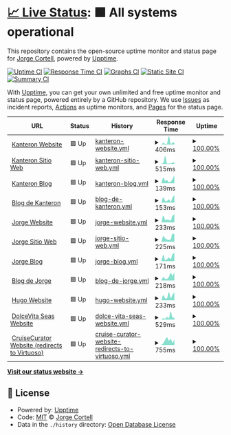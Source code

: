 # [📈 Live Status](https://jcortell.github.io/uptime): <!--live status--> **🟩 All systems operational**

This repository contains the open-source uptime monitor and status page for [Jorge Cortell](http://www.kanteron.com), powered by [Upptime](https://github.com/upptime/upptime).

[![Uptime CI](https://github.com/koj-co/upptime/workflows/Uptime%20CI/badge.svg)](https://github.com/koj-co/upptime/actions?query=workflow%3A%22Uptime+CI%22)
[![Response Time CI](https://github.com/koj-co/upptime/workflows/Response%20Time%20CI/badge.svg)](https://github.com/koj-co/upptime/actions?query=workflow%3A%22Response+Time+CI%22)
[![Graphs CI](https://github.com/koj-co/upptime/workflows/Graphs%20CI/badge.svg)](https://github.com/koj-co/upptime/actions?query=workflow%3A%22Graphs+CI%22)
[![Static Site CI](https://github.com/koj-co/upptime/workflows/Static%20Site%20CI/badge.svg)](https://github.com/koj-co/upptime/actions?query=workflow%3A%22Static+Site+CI%22)
[![Summary CI](https://github.com/koj-co/upptime/workflows/Summary%20CI/badge.svg)](https://github.com/koj-co/upptime/actions?query=workflow%3A%22Summary+CI%22)

With [Upptime](https://upptime.js.org), you can get your own unlimited and free uptime monitor and status page, powered entirely by a GitHub repository. We use [Issues](https://github.com/jcortell/uptime/issues) as incident reports, [Actions](https://github.com/jcortell/uptime/actions) as uptime monitors, and [Pages](https://jcortell.github.io/uptime) for the status page.

<!--start: status pages-->
<!-- This summary is generated by Upptime (https://github.com/upptime/upptime) -->
<!-- Do not edit this manually, your changes will be overwritten -->
<!-- prettier-ignore -->
| URL | Status | History | Response Time | Uptime |
| --- | ------ | ------- | ------------- | ------ |
| <img alt="" src="https://favicons.githubusercontent.com/www.kanteron.com" height="13"> [Kanteron Website](https://www.kanteron.com/) | 🟩 Up | [kanteron-website.yml](https://github.com/jcortell/uptime/commits/HEAD/history/kanteron-website.yml) | <details><summary><img alt="Response time graph" src="./graphs/kanteron-website/response-time-week.png" height="20"> 406ms</summary><br><a href="https://jcortell.github.io/uptime/history/kanteron-website"><img alt="Response time 546" src="https://img.shields.io/endpoint?url=https%3A%2F%2Fraw.githubusercontent.com%2Fjcortell%2Fuptime%2FHEAD%2Fapi%2Fkanteron-website%2Fresponse-time.json"></a><br><a href="https://jcortell.github.io/uptime/history/kanteron-website"><img alt="24-hour response time 308" src="https://img.shields.io/endpoint?url=https%3A%2F%2Fraw.githubusercontent.com%2Fjcortell%2Fuptime%2FHEAD%2Fapi%2Fkanteron-website%2Fresponse-time-day.json"></a><br><a href="https://jcortell.github.io/uptime/history/kanteron-website"><img alt="7-day response time 406" src="https://img.shields.io/endpoint?url=https%3A%2F%2Fraw.githubusercontent.com%2Fjcortell%2Fuptime%2FHEAD%2Fapi%2Fkanteron-website%2Fresponse-time-week.json"></a><br><a href="https://jcortell.github.io/uptime/history/kanteron-website"><img alt="30-day response time 301" src="https://img.shields.io/endpoint?url=https%3A%2F%2Fraw.githubusercontent.com%2Fjcortell%2Fuptime%2FHEAD%2Fapi%2Fkanteron-website%2Fresponse-time-month.json"></a><br><a href="https://jcortell.github.io/uptime/history/kanteron-website"><img alt="1-year response time 546" src="https://img.shields.io/endpoint?url=https%3A%2F%2Fraw.githubusercontent.com%2Fjcortell%2Fuptime%2FHEAD%2Fapi%2Fkanteron-website%2Fresponse-time-year.json"></a></details> | <details><summary><a href="https://jcortell.github.io/uptime/history/kanteron-website">100.00%</a></summary><a href="https://jcortell.github.io/uptime/history/kanteron-website"><img alt="All-time uptime 99.99%" src="https://img.shields.io/endpoint?url=https%3A%2F%2Fraw.githubusercontent.com%2Fjcortell%2Fuptime%2FHEAD%2Fapi%2Fkanteron-website%2Fuptime.json"></a><br><a href="https://jcortell.github.io/uptime/history/kanteron-website"><img alt="24-hour uptime 100.00%" src="https://img.shields.io/endpoint?url=https%3A%2F%2Fraw.githubusercontent.com%2Fjcortell%2Fuptime%2FHEAD%2Fapi%2Fkanteron-website%2Fuptime-day.json"></a><br><a href="https://jcortell.github.io/uptime/history/kanteron-website"><img alt="7-day uptime 100.00%" src="https://img.shields.io/endpoint?url=https%3A%2F%2Fraw.githubusercontent.com%2Fjcortell%2Fuptime%2FHEAD%2Fapi%2Fkanteron-website%2Fuptime-week.json"></a><br><a href="https://jcortell.github.io/uptime/history/kanteron-website"><img alt="30-day uptime 100.00%" src="https://img.shields.io/endpoint?url=https%3A%2F%2Fraw.githubusercontent.com%2Fjcortell%2Fuptime%2FHEAD%2Fapi%2Fkanteron-website%2Fuptime-month.json"></a><br><a href="https://jcortell.github.io/uptime/history/kanteron-website"><img alt="1-year uptime 99.99%" src="https://img.shields.io/endpoint?url=https%3A%2F%2Fraw.githubusercontent.com%2Fjcortell%2Fuptime%2FHEAD%2Fapi%2Fkanteron-website%2Fuptime-year.json"></a></details>
| <img alt="" src="https://favicons.githubusercontent.com/web.kanteron.com" height="13"> [Kanteron Sitio Web](https://web.kanteron.com/) | 🟩 Up | [kanteron-sitio-web.yml](https://github.com/jcortell/uptime/commits/HEAD/history/kanteron-sitio-web.yml) | <details><summary><img alt="Response time graph" src="./graphs/kanteron-sitio-web/response-time-week.png" height="20"> 515ms</summary><br><a href="https://jcortell.github.io/uptime/history/kanteron-sitio-web"><img alt="Response time 641" src="https://img.shields.io/endpoint?url=https%3A%2F%2Fraw.githubusercontent.com%2Fjcortell%2Fuptime%2FHEAD%2Fapi%2Fkanteron-sitio-web%2Fresponse-time.json"></a><br><a href="https://jcortell.github.io/uptime/history/kanteron-sitio-web"><img alt="24-hour response time 327" src="https://img.shields.io/endpoint?url=https%3A%2F%2Fraw.githubusercontent.com%2Fjcortell%2Fuptime%2FHEAD%2Fapi%2Fkanteron-sitio-web%2Fresponse-time-day.json"></a><br><a href="https://jcortell.github.io/uptime/history/kanteron-sitio-web"><img alt="7-day response time 515" src="https://img.shields.io/endpoint?url=https%3A%2F%2Fraw.githubusercontent.com%2Fjcortell%2Fuptime%2FHEAD%2Fapi%2Fkanteron-sitio-web%2Fresponse-time-week.json"></a><br><a href="https://jcortell.github.io/uptime/history/kanteron-sitio-web"><img alt="30-day response time 553" src="https://img.shields.io/endpoint?url=https%3A%2F%2Fraw.githubusercontent.com%2Fjcortell%2Fuptime%2FHEAD%2Fapi%2Fkanteron-sitio-web%2Fresponse-time-month.json"></a><br><a href="https://jcortell.github.io/uptime/history/kanteron-sitio-web"><img alt="1-year response time 641" src="https://img.shields.io/endpoint?url=https%3A%2F%2Fraw.githubusercontent.com%2Fjcortell%2Fuptime%2FHEAD%2Fapi%2Fkanteron-sitio-web%2Fresponse-time-year.json"></a></details> | <details><summary><a href="https://jcortell.github.io/uptime/history/kanteron-sitio-web">100.00%</a></summary><a href="https://jcortell.github.io/uptime/history/kanteron-sitio-web"><img alt="All-time uptime 99.99%" src="https://img.shields.io/endpoint?url=https%3A%2F%2Fraw.githubusercontent.com%2Fjcortell%2Fuptime%2FHEAD%2Fapi%2Fkanteron-sitio-web%2Fuptime.json"></a><br><a href="https://jcortell.github.io/uptime/history/kanteron-sitio-web"><img alt="24-hour uptime 100.00%" src="https://img.shields.io/endpoint?url=https%3A%2F%2Fraw.githubusercontent.com%2Fjcortell%2Fuptime%2FHEAD%2Fapi%2Fkanteron-sitio-web%2Fuptime-day.json"></a><br><a href="https://jcortell.github.io/uptime/history/kanteron-sitio-web"><img alt="7-day uptime 100.00%" src="https://img.shields.io/endpoint?url=https%3A%2F%2Fraw.githubusercontent.com%2Fjcortell%2Fuptime%2FHEAD%2Fapi%2Fkanteron-sitio-web%2Fuptime-week.json"></a><br><a href="https://jcortell.github.io/uptime/history/kanteron-sitio-web"><img alt="30-day uptime 100.00%" src="https://img.shields.io/endpoint?url=https%3A%2F%2Fraw.githubusercontent.com%2Fjcortell%2Fuptime%2FHEAD%2Fapi%2Fkanteron-sitio-web%2Fuptime-month.json"></a><br><a href="https://jcortell.github.io/uptime/history/kanteron-sitio-web"><img alt="1-year uptime 99.99%" src="https://img.shields.io/endpoint?url=https%3A%2F%2Fraw.githubusercontent.com%2Fjcortell%2Fuptime%2FHEAD%2Fapi%2Fkanteron-sitio-web%2Fuptime-year.json"></a></details>
| <img alt="" src="https://favicons.githubusercontent.com/blog.kanteron.com" height="13"> [Kanteron Blog](https://blog.kanteron.com/) | 🟩 Up | [kanteron-blog.yml](https://github.com/jcortell/uptime/commits/HEAD/history/kanteron-blog.yml) | <details><summary><img alt="Response time graph" src="./graphs/kanteron-blog/response-time-week.png" height="20"> 139ms</summary><br><a href="https://jcortell.github.io/uptime/history/kanteron-blog"><img alt="Response time 254" src="https://img.shields.io/endpoint?url=https%3A%2F%2Fraw.githubusercontent.com%2Fjcortell%2Fuptime%2FHEAD%2Fapi%2Fkanteron-blog%2Fresponse-time.json"></a><br><a href="https://jcortell.github.io/uptime/history/kanteron-blog"><img alt="24-hour response time 161" src="https://img.shields.io/endpoint?url=https%3A%2F%2Fraw.githubusercontent.com%2Fjcortell%2Fuptime%2FHEAD%2Fapi%2Fkanteron-blog%2Fresponse-time-day.json"></a><br><a href="https://jcortell.github.io/uptime/history/kanteron-blog"><img alt="7-day response time 139" src="https://img.shields.io/endpoint?url=https%3A%2F%2Fraw.githubusercontent.com%2Fjcortell%2Fuptime%2FHEAD%2Fapi%2Fkanteron-blog%2Fresponse-time-week.json"></a><br><a href="https://jcortell.github.io/uptime/history/kanteron-blog"><img alt="30-day response time 186" src="https://img.shields.io/endpoint?url=https%3A%2F%2Fraw.githubusercontent.com%2Fjcortell%2Fuptime%2FHEAD%2Fapi%2Fkanteron-blog%2Fresponse-time-month.json"></a><br><a href="https://jcortell.github.io/uptime/history/kanteron-blog"><img alt="1-year response time 254" src="https://img.shields.io/endpoint?url=https%3A%2F%2Fraw.githubusercontent.com%2Fjcortell%2Fuptime%2FHEAD%2Fapi%2Fkanteron-blog%2Fresponse-time-year.json"></a></details> | <details><summary><a href="https://jcortell.github.io/uptime/history/kanteron-blog">100.00%</a></summary><a href="https://jcortell.github.io/uptime/history/kanteron-blog"><img alt="All-time uptime 100.00%" src="https://img.shields.io/endpoint?url=https%3A%2F%2Fraw.githubusercontent.com%2Fjcortell%2Fuptime%2FHEAD%2Fapi%2Fkanteron-blog%2Fuptime.json"></a><br><a href="https://jcortell.github.io/uptime/history/kanteron-blog"><img alt="24-hour uptime 100.00%" src="https://img.shields.io/endpoint?url=https%3A%2F%2Fraw.githubusercontent.com%2Fjcortell%2Fuptime%2FHEAD%2Fapi%2Fkanteron-blog%2Fuptime-day.json"></a><br><a href="https://jcortell.github.io/uptime/history/kanteron-blog"><img alt="7-day uptime 100.00%" src="https://img.shields.io/endpoint?url=https%3A%2F%2Fraw.githubusercontent.com%2Fjcortell%2Fuptime%2FHEAD%2Fapi%2Fkanteron-blog%2Fuptime-week.json"></a><br><a href="https://jcortell.github.io/uptime/history/kanteron-blog"><img alt="30-day uptime 100.00%" src="https://img.shields.io/endpoint?url=https%3A%2F%2Fraw.githubusercontent.com%2Fjcortell%2Fuptime%2FHEAD%2Fapi%2Fkanteron-blog%2Fuptime-month.json"></a><br><a href="https://jcortell.github.io/uptime/history/kanteron-blog"><img alt="1-year uptime 100.00%" src="https://img.shields.io/endpoint?url=https%3A%2F%2Fraw.githubusercontent.com%2Fjcortell%2Fuptime%2FHEAD%2Fapi%2Fkanteron-blog%2Fuptime-year.json"></a></details>
| <img alt="" src="https://favicons.githubusercontent.com/bloges.kanteron.com" height="13"> [Blog de Kanteron](https://bloges.kanteron.com/) | 🟩 Up | [blog-de-kanteron.yml](https://github.com/jcortell/uptime/commits/HEAD/history/blog-de-kanteron.yml) | <details><summary><img alt="Response time graph" src="./graphs/blog-de-kanteron/response-time-week.png" height="20"> 153ms</summary><br><a href="https://jcortell.github.io/uptime/history/blog-de-kanteron"><img alt="Response time 314" src="https://img.shields.io/endpoint?url=https%3A%2F%2Fraw.githubusercontent.com%2Fjcortell%2Fuptime%2FHEAD%2Fapi%2Fblog-de-kanteron%2Fresponse-time.json"></a><br><a href="https://jcortell.github.io/uptime/history/blog-de-kanteron"><img alt="24-hour response time 175" src="https://img.shields.io/endpoint?url=https%3A%2F%2Fraw.githubusercontent.com%2Fjcortell%2Fuptime%2FHEAD%2Fapi%2Fblog-de-kanteron%2Fresponse-time-day.json"></a><br><a href="https://jcortell.github.io/uptime/history/blog-de-kanteron"><img alt="7-day response time 153" src="https://img.shields.io/endpoint?url=https%3A%2F%2Fraw.githubusercontent.com%2Fjcortell%2Fuptime%2FHEAD%2Fapi%2Fblog-de-kanteron%2Fresponse-time-week.json"></a><br><a href="https://jcortell.github.io/uptime/history/blog-de-kanteron"><img alt="30-day response time 192" src="https://img.shields.io/endpoint?url=https%3A%2F%2Fraw.githubusercontent.com%2Fjcortell%2Fuptime%2FHEAD%2Fapi%2Fblog-de-kanteron%2Fresponse-time-month.json"></a><br><a href="https://jcortell.github.io/uptime/history/blog-de-kanteron"><img alt="1-year response time 314" src="https://img.shields.io/endpoint?url=https%3A%2F%2Fraw.githubusercontent.com%2Fjcortell%2Fuptime%2FHEAD%2Fapi%2Fblog-de-kanteron%2Fresponse-time-year.json"></a></details> | <details><summary><a href="https://jcortell.github.io/uptime/history/blog-de-kanteron">100.00%</a></summary><a href="https://jcortell.github.io/uptime/history/blog-de-kanteron"><img alt="All-time uptime 100.00%" src="https://img.shields.io/endpoint?url=https%3A%2F%2Fraw.githubusercontent.com%2Fjcortell%2Fuptime%2FHEAD%2Fapi%2Fblog-de-kanteron%2Fuptime.json"></a><br><a href="https://jcortell.github.io/uptime/history/blog-de-kanteron"><img alt="24-hour uptime 100.00%" src="https://img.shields.io/endpoint?url=https%3A%2F%2Fraw.githubusercontent.com%2Fjcortell%2Fuptime%2FHEAD%2Fapi%2Fblog-de-kanteron%2Fuptime-day.json"></a><br><a href="https://jcortell.github.io/uptime/history/blog-de-kanteron"><img alt="7-day uptime 100.00%" src="https://img.shields.io/endpoint?url=https%3A%2F%2Fraw.githubusercontent.com%2Fjcortell%2Fuptime%2FHEAD%2Fapi%2Fblog-de-kanteron%2Fuptime-week.json"></a><br><a href="https://jcortell.github.io/uptime/history/blog-de-kanteron"><img alt="30-day uptime 100.00%" src="https://img.shields.io/endpoint?url=https%3A%2F%2Fraw.githubusercontent.com%2Fjcortell%2Fuptime%2FHEAD%2Fapi%2Fblog-de-kanteron%2Fuptime-month.json"></a><br><a href="https://jcortell.github.io/uptime/history/blog-de-kanteron"><img alt="1-year uptime 100.00%" src="https://img.shields.io/endpoint?url=https%3A%2F%2Fraw.githubusercontent.com%2Fjcortell%2Fuptime%2FHEAD%2Fapi%2Fblog-de-kanteron%2Fuptime-year.json"></a></details>
| <img alt="" src="https://favicons.githubusercontent.com/jorge.cortell.net" height="13"> [Jorge Website](https://jorge.cortell.net/) | 🟩 Up | [jorge-website.yml](https://github.com/jcortell/uptime/commits/HEAD/history/jorge-website.yml) | <details><summary><img alt="Response time graph" src="./graphs/jorge-website/response-time-week.png" height="20"> 233ms</summary><br><a href="https://jcortell.github.io/uptime/history/jorge-website"><img alt="Response time 464" src="https://img.shields.io/endpoint?url=https%3A%2F%2Fraw.githubusercontent.com%2Fjcortell%2Fuptime%2FHEAD%2Fapi%2Fjorge-website%2Fresponse-time.json"></a><br><a href="https://jcortell.github.io/uptime/history/jorge-website"><img alt="24-hour response time 384" src="https://img.shields.io/endpoint?url=https%3A%2F%2Fraw.githubusercontent.com%2Fjcortell%2Fuptime%2FHEAD%2Fapi%2Fjorge-website%2Fresponse-time-day.json"></a><br><a href="https://jcortell.github.io/uptime/history/jorge-website"><img alt="7-day response time 233" src="https://img.shields.io/endpoint?url=https%3A%2F%2Fraw.githubusercontent.com%2Fjcortell%2Fuptime%2FHEAD%2Fapi%2Fjorge-website%2Fresponse-time-week.json"></a><br><a href="https://jcortell.github.io/uptime/history/jorge-website"><img alt="30-day response time 352" src="https://img.shields.io/endpoint?url=https%3A%2F%2Fraw.githubusercontent.com%2Fjcortell%2Fuptime%2FHEAD%2Fapi%2Fjorge-website%2Fresponse-time-month.json"></a><br><a href="https://jcortell.github.io/uptime/history/jorge-website"><img alt="1-year response time 464" src="https://img.shields.io/endpoint?url=https%3A%2F%2Fraw.githubusercontent.com%2Fjcortell%2Fuptime%2FHEAD%2Fapi%2Fjorge-website%2Fresponse-time-year.json"></a></details> | <details><summary><a href="https://jcortell.github.io/uptime/history/jorge-website">100.00%</a></summary><a href="https://jcortell.github.io/uptime/history/jorge-website"><img alt="All-time uptime 99.99%" src="https://img.shields.io/endpoint?url=https%3A%2F%2Fraw.githubusercontent.com%2Fjcortell%2Fuptime%2FHEAD%2Fapi%2Fjorge-website%2Fuptime.json"></a><br><a href="https://jcortell.github.io/uptime/history/jorge-website"><img alt="24-hour uptime 100.00%" src="https://img.shields.io/endpoint?url=https%3A%2F%2Fraw.githubusercontent.com%2Fjcortell%2Fuptime%2FHEAD%2Fapi%2Fjorge-website%2Fuptime-day.json"></a><br><a href="https://jcortell.github.io/uptime/history/jorge-website"><img alt="7-day uptime 100.00%" src="https://img.shields.io/endpoint?url=https%3A%2F%2Fraw.githubusercontent.com%2Fjcortell%2Fuptime%2FHEAD%2Fapi%2Fjorge-website%2Fuptime-week.json"></a><br><a href="https://jcortell.github.io/uptime/history/jorge-website"><img alt="30-day uptime 100.00%" src="https://img.shields.io/endpoint?url=https%3A%2F%2Fraw.githubusercontent.com%2Fjcortell%2Fuptime%2FHEAD%2Fapi%2Fjorge-website%2Fuptime-month.json"></a><br><a href="https://jcortell.github.io/uptime/history/jorge-website"><img alt="1-year uptime 99.99%" src="https://img.shields.io/endpoint?url=https%3A%2F%2Fraw.githubusercontent.com%2Fjcortell%2Fuptime%2FHEAD%2Fapi%2Fjorge-website%2Fuptime-year.json"></a></details>
| <img alt="" src="https://favicons.githubusercontent.com/web.cortell.net" height="13"> [Jorge Sitio Web](https://web.cortell.net/) | 🟩 Up | [jorge-sitio-web.yml](https://github.com/jcortell/uptime/commits/HEAD/history/jorge-sitio-web.yml) | <details><summary><img alt="Response time graph" src="./graphs/jorge-sitio-web/response-time-week.png" height="20"> 225ms</summary><br><a href="https://jcortell.github.io/uptime/history/jorge-sitio-web"><img alt="Response time 464" src="https://img.shields.io/endpoint?url=https%3A%2F%2Fraw.githubusercontent.com%2Fjcortell%2Fuptime%2FHEAD%2Fapi%2Fjorge-sitio-web%2Fresponse-time.json"></a><br><a href="https://jcortell.github.io/uptime/history/jorge-sitio-web"><img alt="24-hour response time 275" src="https://img.shields.io/endpoint?url=https%3A%2F%2Fraw.githubusercontent.com%2Fjcortell%2Fuptime%2FHEAD%2Fapi%2Fjorge-sitio-web%2Fresponse-time-day.json"></a><br><a href="https://jcortell.github.io/uptime/history/jorge-sitio-web"><img alt="7-day response time 225" src="https://img.shields.io/endpoint?url=https%3A%2F%2Fraw.githubusercontent.com%2Fjcortell%2Fuptime%2FHEAD%2Fapi%2Fjorge-sitio-web%2Fresponse-time-week.json"></a><br><a href="https://jcortell.github.io/uptime/history/jorge-sitio-web"><img alt="30-day response time 339" src="https://img.shields.io/endpoint?url=https%3A%2F%2Fraw.githubusercontent.com%2Fjcortell%2Fuptime%2FHEAD%2Fapi%2Fjorge-sitio-web%2Fresponse-time-month.json"></a><br><a href="https://jcortell.github.io/uptime/history/jorge-sitio-web"><img alt="1-year response time 464" src="https://img.shields.io/endpoint?url=https%3A%2F%2Fraw.githubusercontent.com%2Fjcortell%2Fuptime%2FHEAD%2Fapi%2Fjorge-sitio-web%2Fresponse-time-year.json"></a></details> | <details><summary><a href="https://jcortell.github.io/uptime/history/jorge-sitio-web">100.00%</a></summary><a href="https://jcortell.github.io/uptime/history/jorge-sitio-web"><img alt="All-time uptime 100.00%" src="https://img.shields.io/endpoint?url=https%3A%2F%2Fraw.githubusercontent.com%2Fjcortell%2Fuptime%2FHEAD%2Fapi%2Fjorge-sitio-web%2Fuptime.json"></a><br><a href="https://jcortell.github.io/uptime/history/jorge-sitio-web"><img alt="24-hour uptime 100.00%" src="https://img.shields.io/endpoint?url=https%3A%2F%2Fraw.githubusercontent.com%2Fjcortell%2Fuptime%2FHEAD%2Fapi%2Fjorge-sitio-web%2Fuptime-day.json"></a><br><a href="https://jcortell.github.io/uptime/history/jorge-sitio-web"><img alt="7-day uptime 100.00%" src="https://img.shields.io/endpoint?url=https%3A%2F%2Fraw.githubusercontent.com%2Fjcortell%2Fuptime%2FHEAD%2Fapi%2Fjorge-sitio-web%2Fuptime-week.json"></a><br><a href="https://jcortell.github.io/uptime/history/jorge-sitio-web"><img alt="30-day uptime 100.00%" src="https://img.shields.io/endpoint?url=https%3A%2F%2Fraw.githubusercontent.com%2Fjcortell%2Fuptime%2FHEAD%2Fapi%2Fjorge-sitio-web%2Fuptime-month.json"></a><br><a href="https://jcortell.github.io/uptime/history/jorge-sitio-web"><img alt="1-year uptime 100.00%" src="https://img.shields.io/endpoint?url=https%3A%2F%2Fraw.githubusercontent.com%2Fjcortell%2Fuptime%2FHEAD%2Fapi%2Fjorge-sitio-web%2Fuptime-year.json"></a></details>
| <img alt="" src="https://favicons.githubusercontent.com/blog.cortell.net" height="13"> [Jorge Blog](https://blog.cortell.net/) | 🟩 Up | [jorge-blog.yml](https://github.com/jcortell/uptime/commits/HEAD/history/jorge-blog.yml) | <details><summary><img alt="Response time graph" src="./graphs/jorge-blog/response-time-week.png" height="20"> 171ms</summary><br><a href="https://jcortell.github.io/uptime/history/jorge-blog"><img alt="Response time 381" src="https://img.shields.io/endpoint?url=https%3A%2F%2Fraw.githubusercontent.com%2Fjcortell%2Fuptime%2FHEAD%2Fapi%2Fjorge-blog%2Fresponse-time.json"></a><br><a href="https://jcortell.github.io/uptime/history/jorge-blog"><img alt="24-hour response time 267" src="https://img.shields.io/endpoint?url=https%3A%2F%2Fraw.githubusercontent.com%2Fjcortell%2Fuptime%2FHEAD%2Fapi%2Fjorge-blog%2Fresponse-time-day.json"></a><br><a href="https://jcortell.github.io/uptime/history/jorge-blog"><img alt="7-day response time 171" src="https://img.shields.io/endpoint?url=https%3A%2F%2Fraw.githubusercontent.com%2Fjcortell%2Fuptime%2FHEAD%2Fapi%2Fjorge-blog%2Fresponse-time-week.json"></a><br><a href="https://jcortell.github.io/uptime/history/jorge-blog"><img alt="30-day response time 205" src="https://img.shields.io/endpoint?url=https%3A%2F%2Fraw.githubusercontent.com%2Fjcortell%2Fuptime%2FHEAD%2Fapi%2Fjorge-blog%2Fresponse-time-month.json"></a><br><a href="https://jcortell.github.io/uptime/history/jorge-blog"><img alt="1-year response time 381" src="https://img.shields.io/endpoint?url=https%3A%2F%2Fraw.githubusercontent.com%2Fjcortell%2Fuptime%2FHEAD%2Fapi%2Fjorge-blog%2Fresponse-time-year.json"></a></details> | <details><summary><a href="https://jcortell.github.io/uptime/history/jorge-blog">100.00%</a></summary><a href="https://jcortell.github.io/uptime/history/jorge-blog"><img alt="All-time uptime 100.00%" src="https://img.shields.io/endpoint?url=https%3A%2F%2Fraw.githubusercontent.com%2Fjcortell%2Fuptime%2FHEAD%2Fapi%2Fjorge-blog%2Fuptime.json"></a><br><a href="https://jcortell.github.io/uptime/history/jorge-blog"><img alt="24-hour uptime 100.00%" src="https://img.shields.io/endpoint?url=https%3A%2F%2Fraw.githubusercontent.com%2Fjcortell%2Fuptime%2FHEAD%2Fapi%2Fjorge-blog%2Fuptime-day.json"></a><br><a href="https://jcortell.github.io/uptime/history/jorge-blog"><img alt="7-day uptime 100.00%" src="https://img.shields.io/endpoint?url=https%3A%2F%2Fraw.githubusercontent.com%2Fjcortell%2Fuptime%2FHEAD%2Fapi%2Fjorge-blog%2Fuptime-week.json"></a><br><a href="https://jcortell.github.io/uptime/history/jorge-blog"><img alt="30-day uptime 100.00%" src="https://img.shields.io/endpoint?url=https%3A%2F%2Fraw.githubusercontent.com%2Fjcortell%2Fuptime%2FHEAD%2Fapi%2Fjorge-blog%2Fuptime-month.json"></a><br><a href="https://jcortell.github.io/uptime/history/jorge-blog"><img alt="1-year uptime 100.00%" src="https://img.shields.io/endpoint?url=https%3A%2F%2Fraw.githubusercontent.com%2Fjcortell%2Fuptime%2FHEAD%2Fapi%2Fjorge-blog%2Fuptime-year.json"></a></details>
| <img alt="" src="https://favicons.githubusercontent.com/bloges.cortell.net" height="13"> [Blog de Jorge](https://bloges.cortell.net/) | 🟩 Up | [blog-de-jorge.yml](https://github.com/jcortell/uptime/commits/HEAD/history/blog-de-jorge.yml) | <details><summary><img alt="Response time graph" src="./graphs/blog-de-jorge/response-time-week.png" height="20"> 218ms</summary><br><a href="https://jcortell.github.io/uptime/history/blog-de-jorge"><img alt="Response time 463" src="https://img.shields.io/endpoint?url=https%3A%2F%2Fraw.githubusercontent.com%2Fjcortell%2Fuptime%2FHEAD%2Fapi%2Fblog-de-jorge%2Fresponse-time.json"></a><br><a href="https://jcortell.github.io/uptime/history/blog-de-jorge"><img alt="24-hour response time 276" src="https://img.shields.io/endpoint?url=https%3A%2F%2Fraw.githubusercontent.com%2Fjcortell%2Fuptime%2FHEAD%2Fapi%2Fblog-de-jorge%2Fresponse-time-day.json"></a><br><a href="https://jcortell.github.io/uptime/history/blog-de-jorge"><img alt="7-day response time 218" src="https://img.shields.io/endpoint?url=https%3A%2F%2Fraw.githubusercontent.com%2Fjcortell%2Fuptime%2FHEAD%2Fapi%2Fblog-de-jorge%2Fresponse-time-week.json"></a><br><a href="https://jcortell.github.io/uptime/history/blog-de-jorge"><img alt="30-day response time 188" src="https://img.shields.io/endpoint?url=https%3A%2F%2Fraw.githubusercontent.com%2Fjcortell%2Fuptime%2FHEAD%2Fapi%2Fblog-de-jorge%2Fresponse-time-month.json"></a><br><a href="https://jcortell.github.io/uptime/history/blog-de-jorge"><img alt="1-year response time 463" src="https://img.shields.io/endpoint?url=https%3A%2F%2Fraw.githubusercontent.com%2Fjcortell%2Fuptime%2FHEAD%2Fapi%2Fblog-de-jorge%2Fresponse-time-year.json"></a></details> | <details><summary><a href="https://jcortell.github.io/uptime/history/blog-de-jorge">100.00%</a></summary><a href="https://jcortell.github.io/uptime/history/blog-de-jorge"><img alt="All-time uptime 99.99%" src="https://img.shields.io/endpoint?url=https%3A%2F%2Fraw.githubusercontent.com%2Fjcortell%2Fuptime%2FHEAD%2Fapi%2Fblog-de-jorge%2Fuptime.json"></a><br><a href="https://jcortell.github.io/uptime/history/blog-de-jorge"><img alt="24-hour uptime 100.00%" src="https://img.shields.io/endpoint?url=https%3A%2F%2Fraw.githubusercontent.com%2Fjcortell%2Fuptime%2FHEAD%2Fapi%2Fblog-de-jorge%2Fuptime-day.json"></a><br><a href="https://jcortell.github.io/uptime/history/blog-de-jorge"><img alt="7-day uptime 100.00%" src="https://img.shields.io/endpoint?url=https%3A%2F%2Fraw.githubusercontent.com%2Fjcortell%2Fuptime%2FHEAD%2Fapi%2Fblog-de-jorge%2Fuptime-week.json"></a><br><a href="https://jcortell.github.io/uptime/history/blog-de-jorge"><img alt="30-day uptime 100.00%" src="https://img.shields.io/endpoint?url=https%3A%2F%2Fraw.githubusercontent.com%2Fjcortell%2Fuptime%2FHEAD%2Fapi%2Fblog-de-jorge%2Fuptime-month.json"></a><br><a href="https://jcortell.github.io/uptime/history/blog-de-jorge"><img alt="1-year uptime 99.99%" src="https://img.shields.io/endpoint?url=https%3A%2F%2Fraw.githubusercontent.com%2Fjcortell%2Fuptime%2FHEAD%2Fapi%2Fblog-de-jorge%2Fuptime-year.json"></a></details>
| <img alt="" src="https://favicons.githubusercontent.com/hugo.cortell.net" height="13"> [Hugo Website](https://hugo.cortell.net/) | 🟩 Up | [hugo-website.yml](https://github.com/jcortell/uptime/commits/HEAD/history/hugo-website.yml) | <details><summary><img alt="Response time graph" src="./graphs/hugo-website/response-time-week.png" height="20"> 233ms</summary><br><a href="https://jcortell.github.io/uptime/history/hugo-website"><img alt="Response time 366" src="https://img.shields.io/endpoint?url=https%3A%2F%2Fraw.githubusercontent.com%2Fjcortell%2Fuptime%2FHEAD%2Fapi%2Fhugo-website%2Fresponse-time.json"></a><br><a href="https://jcortell.github.io/uptime/history/hugo-website"><img alt="24-hour response time 204" src="https://img.shields.io/endpoint?url=https%3A%2F%2Fraw.githubusercontent.com%2Fjcortell%2Fuptime%2FHEAD%2Fapi%2Fhugo-website%2Fresponse-time-day.json"></a><br><a href="https://jcortell.github.io/uptime/history/hugo-website"><img alt="7-day response time 233" src="https://img.shields.io/endpoint?url=https%3A%2F%2Fraw.githubusercontent.com%2Fjcortell%2Fuptime%2FHEAD%2Fapi%2Fhugo-website%2Fresponse-time-week.json"></a><br><a href="https://jcortell.github.io/uptime/history/hugo-website"><img alt="30-day response time 288" src="https://img.shields.io/endpoint?url=https%3A%2F%2Fraw.githubusercontent.com%2Fjcortell%2Fuptime%2FHEAD%2Fapi%2Fhugo-website%2Fresponse-time-month.json"></a><br><a href="https://jcortell.github.io/uptime/history/hugo-website"><img alt="1-year response time 366" src="https://img.shields.io/endpoint?url=https%3A%2F%2Fraw.githubusercontent.com%2Fjcortell%2Fuptime%2FHEAD%2Fapi%2Fhugo-website%2Fresponse-time-year.json"></a></details> | <details><summary><a href="https://jcortell.github.io/uptime/history/hugo-website">100.00%</a></summary><a href="https://jcortell.github.io/uptime/history/hugo-website"><img alt="All-time uptime 99.99%" src="https://img.shields.io/endpoint?url=https%3A%2F%2Fraw.githubusercontent.com%2Fjcortell%2Fuptime%2FHEAD%2Fapi%2Fhugo-website%2Fuptime.json"></a><br><a href="https://jcortell.github.io/uptime/history/hugo-website"><img alt="24-hour uptime 100.00%" src="https://img.shields.io/endpoint?url=https%3A%2F%2Fraw.githubusercontent.com%2Fjcortell%2Fuptime%2FHEAD%2Fapi%2Fhugo-website%2Fuptime-day.json"></a><br><a href="https://jcortell.github.io/uptime/history/hugo-website"><img alt="7-day uptime 100.00%" src="https://img.shields.io/endpoint?url=https%3A%2F%2Fraw.githubusercontent.com%2Fjcortell%2Fuptime%2FHEAD%2Fapi%2Fhugo-website%2Fuptime-week.json"></a><br><a href="https://jcortell.github.io/uptime/history/hugo-website"><img alt="30-day uptime 100.00%" src="https://img.shields.io/endpoint?url=https%3A%2F%2Fraw.githubusercontent.com%2Fjcortell%2Fuptime%2FHEAD%2Fapi%2Fhugo-website%2Fuptime-month.json"></a><br><a href="https://jcortell.github.io/uptime/history/hugo-website"><img alt="1-year uptime 99.99%" src="https://img.shields.io/endpoint?url=https%3A%2F%2Fraw.githubusercontent.com%2Fjcortell%2Fuptime%2FHEAD%2Fapi%2Fhugo-website%2Fuptime-year.json"></a></details>
| <img alt="" src="https://favicons.githubusercontent.com/www.dolcevitaseas.com" height="13"> [DolceVita Seas Website](https://www.dolcevitaseas.com/) | 🟩 Up | [dolce-vita-seas-website.yml](https://github.com/jcortell/uptime/commits/HEAD/history/dolce-vita-seas-website.yml) | <details><summary><img alt="Response time graph" src="./graphs/dolce-vita-seas-website/response-time-week.png" height="20"> 529ms</summary><br><a href="https://jcortell.github.io/uptime/history/dolce-vita-seas-website"><img alt="Response time 492" src="https://img.shields.io/endpoint?url=https%3A%2F%2Fraw.githubusercontent.com%2Fjcortell%2Fuptime%2FHEAD%2Fapi%2Fdolce-vita-seas-website%2Fresponse-time.json"></a><br><a href="https://jcortell.github.io/uptime/history/dolce-vita-seas-website"><img alt="24-hour response time 316" src="https://img.shields.io/endpoint?url=https%3A%2F%2Fraw.githubusercontent.com%2Fjcortell%2Fuptime%2FHEAD%2Fapi%2Fdolce-vita-seas-website%2Fresponse-time-day.json"></a><br><a href="https://jcortell.github.io/uptime/history/dolce-vita-seas-website"><img alt="7-day response time 529" src="https://img.shields.io/endpoint?url=https%3A%2F%2Fraw.githubusercontent.com%2Fjcortell%2Fuptime%2FHEAD%2Fapi%2Fdolce-vita-seas-website%2Fresponse-time-week.json"></a><br><a href="https://jcortell.github.io/uptime/history/dolce-vita-seas-website"><img alt="30-day response time 334" src="https://img.shields.io/endpoint?url=https%3A%2F%2Fraw.githubusercontent.com%2Fjcortell%2Fuptime%2FHEAD%2Fapi%2Fdolce-vita-seas-website%2Fresponse-time-month.json"></a><br><a href="https://jcortell.github.io/uptime/history/dolce-vita-seas-website"><img alt="1-year response time 492" src="https://img.shields.io/endpoint?url=https%3A%2F%2Fraw.githubusercontent.com%2Fjcortell%2Fuptime%2FHEAD%2Fapi%2Fdolce-vita-seas-website%2Fresponse-time-year.json"></a></details> | <details><summary><a href="https://jcortell.github.io/uptime/history/dolce-vita-seas-website">100.00%</a></summary><a href="https://jcortell.github.io/uptime/history/dolce-vita-seas-website"><img alt="All-time uptime 99.99%" src="https://img.shields.io/endpoint?url=https%3A%2F%2Fraw.githubusercontent.com%2Fjcortell%2Fuptime%2FHEAD%2Fapi%2Fdolce-vita-seas-website%2Fuptime.json"></a><br><a href="https://jcortell.github.io/uptime/history/dolce-vita-seas-website"><img alt="24-hour uptime 100.00%" src="https://img.shields.io/endpoint?url=https%3A%2F%2Fraw.githubusercontent.com%2Fjcortell%2Fuptime%2FHEAD%2Fapi%2Fdolce-vita-seas-website%2Fuptime-day.json"></a><br><a href="https://jcortell.github.io/uptime/history/dolce-vita-seas-website"><img alt="7-day uptime 100.00%" src="https://img.shields.io/endpoint?url=https%3A%2F%2Fraw.githubusercontent.com%2Fjcortell%2Fuptime%2FHEAD%2Fapi%2Fdolce-vita-seas-website%2Fuptime-week.json"></a><br><a href="https://jcortell.github.io/uptime/history/dolce-vita-seas-website"><img alt="30-day uptime 100.00%" src="https://img.shields.io/endpoint?url=https%3A%2F%2Fraw.githubusercontent.com%2Fjcortell%2Fuptime%2FHEAD%2Fapi%2Fdolce-vita-seas-website%2Fuptime-month.json"></a><br><a href="https://jcortell.github.io/uptime/history/dolce-vita-seas-website"><img alt="1-year uptime 99.99%" src="https://img.shields.io/endpoint?url=https%3A%2F%2Fraw.githubusercontent.com%2Fjcortell%2Fuptime%2FHEAD%2Fapi%2Fdolce-vita-seas-website%2Fuptime-year.json"></a></details>
| <img alt="" src="https://favicons.githubusercontent.com/www.virtuoso.com" height="13"> [CruiseCurator Website (redirects to Virtuoso)](https://www.virtuoso.com/advisor/stepseri33810/advisors/16133810/stephanie-serino) | 🟩 Up | [cruise-curator-website-redirects-to-virtuoso.yml](https://github.com/jcortell/uptime/commits/HEAD/history/cruise-curator-website-redirects-to-virtuoso.yml) | <details><summary><img alt="Response time graph" src="./graphs/cruise-curator-website-redirects-to-virtuoso/response-time-week.png" height="20"> 755ms</summary><br><a href="https://jcortell.github.io/uptime/history/cruise-curator-website-redirects-to-virtuoso"><img alt="Response time 714" src="https://img.shields.io/endpoint?url=https%3A%2F%2Fraw.githubusercontent.com%2Fjcortell%2Fuptime%2FHEAD%2Fapi%2Fcruise-curator-website-redirects-to-virtuoso%2Fresponse-time.json"></a><br><a href="https://jcortell.github.io/uptime/history/cruise-curator-website-redirects-to-virtuoso"><img alt="24-hour response time 342" src="https://img.shields.io/endpoint?url=https%3A%2F%2Fraw.githubusercontent.com%2Fjcortell%2Fuptime%2FHEAD%2Fapi%2Fcruise-curator-website-redirects-to-virtuoso%2Fresponse-time-day.json"></a><br><a href="https://jcortell.github.io/uptime/history/cruise-curator-website-redirects-to-virtuoso"><img alt="7-day response time 755" src="https://img.shields.io/endpoint?url=https%3A%2F%2Fraw.githubusercontent.com%2Fjcortell%2Fuptime%2FHEAD%2Fapi%2Fcruise-curator-website-redirects-to-virtuoso%2Fresponse-time-week.json"></a><br><a href="https://jcortell.github.io/uptime/history/cruise-curator-website-redirects-to-virtuoso"><img alt="30-day response time 569" src="https://img.shields.io/endpoint?url=https%3A%2F%2Fraw.githubusercontent.com%2Fjcortell%2Fuptime%2FHEAD%2Fapi%2Fcruise-curator-website-redirects-to-virtuoso%2Fresponse-time-month.json"></a><br><a href="https://jcortell.github.io/uptime/history/cruise-curator-website-redirects-to-virtuoso"><img alt="1-year response time 714" src="https://img.shields.io/endpoint?url=https%3A%2F%2Fraw.githubusercontent.com%2Fjcortell%2Fuptime%2FHEAD%2Fapi%2Fcruise-curator-website-redirects-to-virtuoso%2Fresponse-time-year.json"></a></details> | <details><summary><a href="https://jcortell.github.io/uptime/history/cruise-curator-website-redirects-to-virtuoso">100.00%</a></summary><a href="https://jcortell.github.io/uptime/history/cruise-curator-website-redirects-to-virtuoso"><img alt="All-time uptime 99.88%" src="https://img.shields.io/endpoint?url=https%3A%2F%2Fraw.githubusercontent.com%2Fjcortell%2Fuptime%2FHEAD%2Fapi%2Fcruise-curator-website-redirects-to-virtuoso%2Fuptime.json"></a><br><a href="https://jcortell.github.io/uptime/history/cruise-curator-website-redirects-to-virtuoso"><img alt="24-hour uptime 100.00%" src="https://img.shields.io/endpoint?url=https%3A%2F%2Fraw.githubusercontent.com%2Fjcortell%2Fuptime%2FHEAD%2Fapi%2Fcruise-curator-website-redirects-to-virtuoso%2Fuptime-day.json"></a><br><a href="https://jcortell.github.io/uptime/history/cruise-curator-website-redirects-to-virtuoso"><img alt="7-day uptime 100.00%" src="https://img.shields.io/endpoint?url=https%3A%2F%2Fraw.githubusercontent.com%2Fjcortell%2Fuptime%2FHEAD%2Fapi%2Fcruise-curator-website-redirects-to-virtuoso%2Fuptime-week.json"></a><br><a href="https://jcortell.github.io/uptime/history/cruise-curator-website-redirects-to-virtuoso"><img alt="30-day uptime 99.95%" src="https://img.shields.io/endpoint?url=https%3A%2F%2Fraw.githubusercontent.com%2Fjcortell%2Fuptime%2FHEAD%2Fapi%2Fcruise-curator-website-redirects-to-virtuoso%2Fuptime-month.json"></a><br><a href="https://jcortell.github.io/uptime/history/cruise-curator-website-redirects-to-virtuoso"><img alt="1-year uptime 99.88%" src="https://img.shields.io/endpoint?url=https%3A%2F%2Fraw.githubusercontent.com%2Fjcortell%2Fuptime%2FHEAD%2Fapi%2Fcruise-curator-website-redirects-to-virtuoso%2Fuptime-year.json"></a></details>

<!--end: status pages-->

[**Visit our status website →**](https://jcortell.github.io/uptime)

## 📄 License

- Powered by: [Upptime](https://github.com/upptime/upptime)
- Code: [MIT](./LICENSE) © [Jorge Cortell](http://www.kanteron.com)
- Data in the `./history` directory: [Open Database License](https://opendatacommons.org/licenses/odbl/1-0/)
